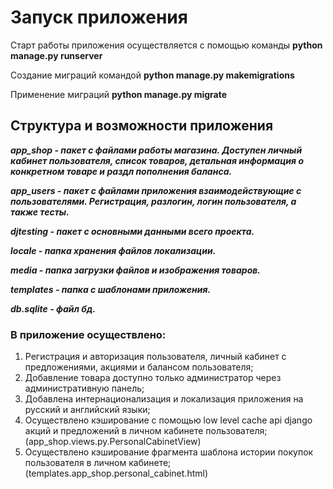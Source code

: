 # Запуск приложения
   Старт работы приложения осуществляется с помощью команды **python manage.py runserver**
   
   Создание миграций командой **python manage.py makemigrations**
   
   Применение миграций **python manage.py migrate**

## Структура и возможности приложения
   **_app_shop - пакет с файлами работы магазина. Доступен личный кабинет пользователя, список товаров, детальная информация о конкретном товаре и раздл пополнения баланса._**
  
   **_app_users - пакет с файлами приложения взаимодействующие с пользователями. Регистрация, разлогин, логин пользователя, а также тесты._**
   
   **_djtesting - пакет с основными данными всего проекта._**
   
   **_locale - папка хранения файлов локализации._**
   
   **_media - папка загрузки файлов и изображения товаров._**
   
   **_templates - папка с шаблонами приложения._**
   
   **_db.sqlite - файл бд._**
  
###  В приложение осуществлено: 

1) Регистрация и авторизация пользователя, личный кабинет с предложениями, акциями и балансом пользователя; 
2) Добавление товара доступно только администратор через административную панель;
3) Добавлена интернационализация и локализация приложения на русский и английский языки; 
4) Осуществлено кэширование с помощью low level cache api django акций и предложений в личном кабинете пользователя; (app_shop.views.py.PersonalCabinetView) 
5) Осуществлено кэширование фрагмента шаблона истории покупок пользователя в личном кабинете; (templates.app_shop.personal_cabinet.html)

